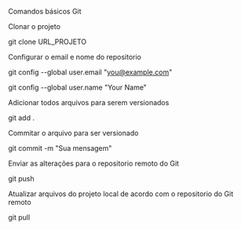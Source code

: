 Comandos básicos Git

Clonar o projeto

git clone URL_PROJETO

Configurar o email e nome do repositorio

git config --global user.email "you@example.com"

git config --global user.name "Your Name"

Adicionar todos arquivos para serem versionados

git add .

Commitar o arquivo para ser versionado

git commit -m "Sua mensagem"

Enviar as alterações para o repositorio remoto do Git

git push

Atualizar arquivos do projeto local de acordo com o repositorio do Git remoto

git pull
